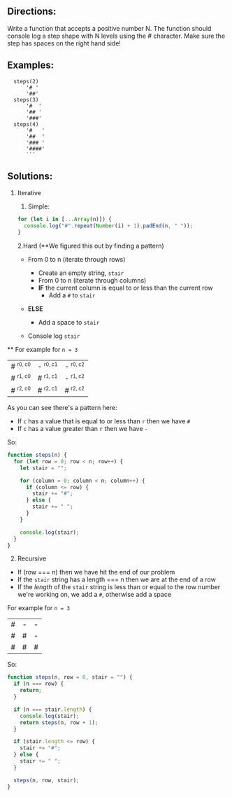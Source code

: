 ## Directions:

Write a function that accepts a positive number N. The function should console log a step shape with N levels using the # character. Make sure the step has spaces on the right hand side!

## Examples:

````
  steps(2)
      '# '
      '##'
  steps(3)
      '#  '
      '## '
      '###'
  steps(4)
      '#   '
      '##  '
      '### '
      '####'
      ```
````

## Solutions:

1. Iterative

   1. Simple:

   ```js
   for (let i in [...Array(n)]) {
     console.log("#".repeat(Number(i) + 1).padEnd(n, " "));
   }
   ```

   2.Hard (\*\*We figured this out by finding a pattern)

   - From 0 to n (iterate through rows)
     - Create an empty string, `stair`
     - From 0 to n (iterate through columns)
     - **IF** the current column is equal to or less than the current row
       - Add a `#` to `stair`
   - **ELSE**

     - Add a space to `stair`

   - Console log `stair`

\*\* For example for `n = 3`

|                                    |                                    |                                    |
| ---------------------------------- | :--------------------------------: | ---------------------------------: |
| # <sup><small>r0, c0</small></sup> | - <sup><small>r0, c1</small></sup> | - <sup><small>r0, c2</small></sup> |
| # <sup><small>r1, c0</small></sup> | # <sup><small>r1, c1</small></sup> | - <sup><small>r1, c2</small></sup> |
| # <sup><small>r2, c0</small></sup> | # <sup><small>r2, c1</small></sup> | # <sup><small>r2, c2</small></sup> |

As you can see there's a pattern here:

- If `c` has a value that is equal to or less than `r` then we have `#`
- If `c` has a value greater than `r` then we have `-`

So:

```js
function steps(n) {
  for (let row = 0; row < n; row++) {
    let stair = "";

    for (column = 0; column < n; column++) {
      if (column <= row) {
        stair += "#";
      } else {
        stair += " ";
      }
    }

    console.log(stair);
  }
}
```

2. Recursive

- If (row === n) then we have hit the end of our problem
- If the `stair` string has a length === n then we are at the end of a row
- If the _length_ of the `stair` string is less than or equal to the row number we're working on, we add a `#`, otherwise add a space

For example for `n = 3`

|     |     |     |
| --- | :-: | --: |
| #   |  -  |   - |
| #   |  #  |   - |
| #   |  #  |   # |

So:

```js
function steps(n, row = 0, stair = "") {
  if (n === row) {
    return;
  }

  if (n === stair.length) {
    console.log(stair);
    return steps(n, row + 1);
  }

  if (stair.length <= row) {
    stair += "#";
  } else {
    stair += " ";
  }

  steps(n, row, stair);
}
```
